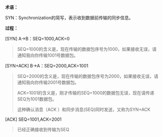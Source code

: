 **术语：**

SYN：Synchronization的简写，表示收到数据前传输的同步信息。

**过程：**

[SYN] A->B：SEQ=1000,ACK=0

>  SEQ=1000的含义是，现在传输的数据包序号为1000，如果接收无误，请通知我向你传输1001号数据包。

[SYN+ACK] B->A：SEQ=2000,ACK=1001

> SEQ=2000的含义是，现在传输的数据包序号为2000，如果接收无误，请通知我向你传输2001号数据包。
>
> ACK=1001的含义是，刚才传输的SEQ=1000的数据包无误，现在请传递SEQ为1001数据包。
>
> 这种确认消息（ACK ）和同步消息(SEQ)同时发送，又称为SYN+ACK

[ACK] SEQ=1001,ACK=2001

> 已经正确接收到传输为SEQ